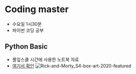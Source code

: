 # Coding master
 * 수요일 1시30분
 * 파이썬 코딩 공부

 ## **Python Basic**
 - 풀잎스쿨 시간에 사용한 노트북 자료
 - [여기서 확인](https://github.com/JadenM5223
 )
![Rick-and-Morty_S4-box-art-2020-featured](https://user-images.githubusercontent.com/75464064/106705263-f8966000-6630-11eb-83a9-0d191e156a13.jpg)
